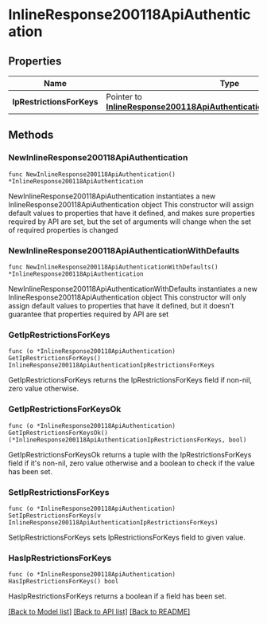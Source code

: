 # InlineResponse200118ApiAuthentication

## Properties

Name | Type | Description | Notes
------------ | ------------- | ------------- | -------------
**IpRestrictionsForKeys** | Pointer to [**InlineResponse200118ApiAuthenticationIpRestrictionsForKeys**](InlineResponse200118ApiAuthenticationIpRestrictionsForKeys.md) |  | [optional] 

## Methods

### NewInlineResponse200118ApiAuthentication

`func NewInlineResponse200118ApiAuthentication() *InlineResponse200118ApiAuthentication`

NewInlineResponse200118ApiAuthentication instantiates a new InlineResponse200118ApiAuthentication object
This constructor will assign default values to properties that have it defined,
and makes sure properties required by API are set, but the set of arguments
will change when the set of required properties is changed

### NewInlineResponse200118ApiAuthenticationWithDefaults

`func NewInlineResponse200118ApiAuthenticationWithDefaults() *InlineResponse200118ApiAuthentication`

NewInlineResponse200118ApiAuthenticationWithDefaults instantiates a new InlineResponse200118ApiAuthentication object
This constructor will only assign default values to properties that have it defined,
but it doesn't guarantee that properties required by API are set

### GetIpRestrictionsForKeys

`func (o *InlineResponse200118ApiAuthentication) GetIpRestrictionsForKeys() InlineResponse200118ApiAuthenticationIpRestrictionsForKeys`

GetIpRestrictionsForKeys returns the IpRestrictionsForKeys field if non-nil, zero value otherwise.

### GetIpRestrictionsForKeysOk

`func (o *InlineResponse200118ApiAuthentication) GetIpRestrictionsForKeysOk() (*InlineResponse200118ApiAuthenticationIpRestrictionsForKeys, bool)`

GetIpRestrictionsForKeysOk returns a tuple with the IpRestrictionsForKeys field if it's non-nil, zero value otherwise
and a boolean to check if the value has been set.

### SetIpRestrictionsForKeys

`func (o *InlineResponse200118ApiAuthentication) SetIpRestrictionsForKeys(v InlineResponse200118ApiAuthenticationIpRestrictionsForKeys)`

SetIpRestrictionsForKeys sets IpRestrictionsForKeys field to given value.

### HasIpRestrictionsForKeys

`func (o *InlineResponse200118ApiAuthentication) HasIpRestrictionsForKeys() bool`

HasIpRestrictionsForKeys returns a boolean if a field has been set.


[[Back to Model list]](../README.md#documentation-for-models) [[Back to API list]](../README.md#documentation-for-api-endpoints) [[Back to README]](../README.md)


